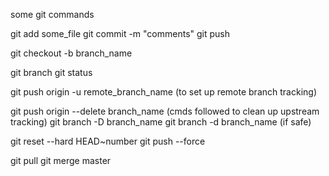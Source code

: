 some git commands

git add some_file
git commit -m "comments"
git push

git checkout -b branch_name

git branch
git status

git push origin -u remote_branch_name (to set up remote branch tracking)

git push origin --delete branch_name (cmds followed to clean up upstream tracking)
git branch -D branch_name
git branch -d branch_name (if safe)

git reset --hard HEAD~number
git push --force

git pull
git merge master